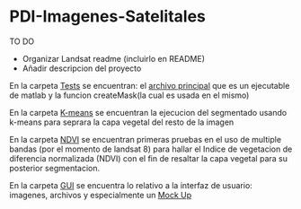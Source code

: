 # PDI-Imagenes-Satelitales

TO DO

* Organizar Landsat readme (incluirlo en README)
* Añadir descripcion del proyecto

En la carpeta [Tests](../Tests) se encuentran: el [archivo principal](../Tests/main.m) que es un ejecutable de matlab y la funcion createMask(la cual es usada en el mismo)

En la carpeta [K-means](../K-means) se encuentran la ejecucion del segmentado usando k-means para seprara la capa vegetal del resto de la imagen

En la carpeta [NDVI](../NDVI) se encuentran primeras pruebas en el uso de multiple bandas (por el momento de landsat 8) para hallar el Indice de vegetacion de diferencia normalizada (NDVI) con el fin de resaltar la capa vegetal para su posterior segmentacion.

En la carpeta [GUI](../GUI) se encuentra lo relativo a la interfaz de usuario:  imagenes, archivos y especialmente un [Mock Up](../GUI/mockup.jpg)